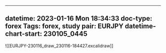
---
datetime: 2023-01-16 Mon 18:34:33
doc-type: forex
Tags: forex, study
pair: EURJPY
datetime-chart-start: 230105_0445
---

![[EURJPY-230116_draw_230116-184427.excalidraw]]


